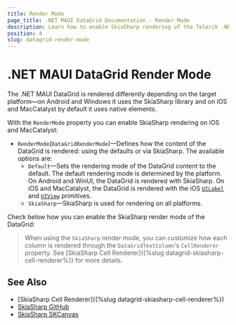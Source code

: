 ```yaml
---
title: Render Mode
page_title: .NET MAUI DataGrid Documentation - Render Mode
description: Learn how to enable SkiaSharp rendering of the Telerik .NET MAUI DataGrid on all platforms.
position: 4
slug: datagrid-render-mode
---
```


# .NET MAUI DataGrid Render Mode

The .NET MAUI DataGrid is rendered differently depending on the target platform&mdash;on Android and Windows it uses the SkiaSharp library and on iOS and MacCatalyst by default it uses native elements.

With the `RenderMode` property you can enable SkiaSharp rendering on iOS and MacCatalyst:

* `RenderMode`(`DataGridRenderMode`)&mdash;Defines how the content of the DataGrid is rendered: using the defaults or via SkiaSharp. The available options are:
    * `Default`&mdash;Sets the rendering mode of the DataGrid content to the default. The default rendering mode is determined by the platform. On Android and WinUI, the DataGrid is rendered with SkiaSharp. On iOS and MacCatalyst, the DataGrid is rendered with the iOS <a href="https://developer.apple.com/documentation/uikit/uilabel" target="_blank"><code>UILabel</code></a> and <a href="https://developer.apple.com/documentation/uikit/uiview" target="_blank"><code>UIView</code></a> primitives.
    * `SkiaSharp`&mdash;SkiaSharp is used for rendering on all platforms.
 
Check below how you can enable the SkiaSharp render mode of the DataGrid:

<snippet id='datagrid-skia-rendering-xaml' />

>When using the `SkiaSharp` render mode, you can customize how each column is rendered through the `DataGridTextColumn`'s `CellRenderer` property. See [SkiaSharp Cell Renderer]({%slug datagrid-skiasharp-cell-renderer%}) for more details.

## See Also

- [SkiaSharp Cell Renderer]({%slug datagrid-skiasharp-cell-renderer%})
- [SkiaSharp GitHub](https://github.com/mono/SkiaSharp?#skiasharp)
- [SkiaSharp SKCanvas](https://learn.microsoft.com/en-us/dotnet/api/skiasharp.skcanvas)
